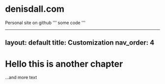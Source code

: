 # denisdall.com
Personal site on github
''' some code '''

---
layout: default
title: Customization
nav_order: 4
---

# Hello this is another chapter
...and more text
